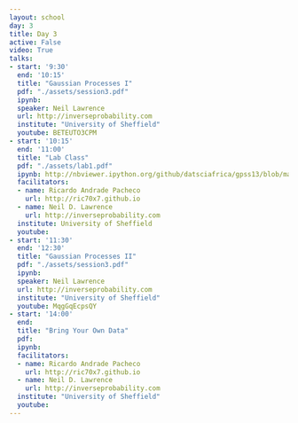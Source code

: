 ```yaml
---
layout: school
day: 3
title: Day 3
active: False
video: True
talks:
- start: '9:30'
  end: '10:15'
  title: "Gaussian Processes I"
  pdf: "./assets/session3.pdf"
  ipynb: 
  speaker: Neil Lawrence
  url: http://inverseprobability.com
  institute: "University of Sheffield"
  youtube: BETEUTO3CPM
- start: '10:15'
  end: '11:00'
  title: "Lab Class"
  pdf: "./assets/lab1.pdf"
  ipynb: http://nbviewer.ipython.org/github/datsciafrica/gpss13/blob/master/labs_gprs13.ipynb
  facilitators:
  - name: Ricardo Andrade Pacheco
    url: http://ric70x7.github.io
  - name: Neil D. Lawrence
	url: http://inverseprobability.com
  institute: University of Sheffield
  youtube: 
- start: '11:30'
  end: '12:30'
  title: "Gaussian Processes II"
  pdf: "./assets/session3.pdf"
  ipynb: 
  speaker: Neil Lawrence
  url: http://inverseprobability.com
  institute: "University of Sheffield"
  youtube: MqgGqEcpsQY
- start: '14:00'
  end: 
  title: "Bring Your Own Data"
  pdf: 
  ipynb: 
  facilitators:
  - name: Ricardo Andrade Pacheco
    url: http://ric70x7.github.io
  - name: Neil D. Lawrence
	url: http://inverseprobability.com
  institute: "University of Sheffield"
  youtube: 
---
```

